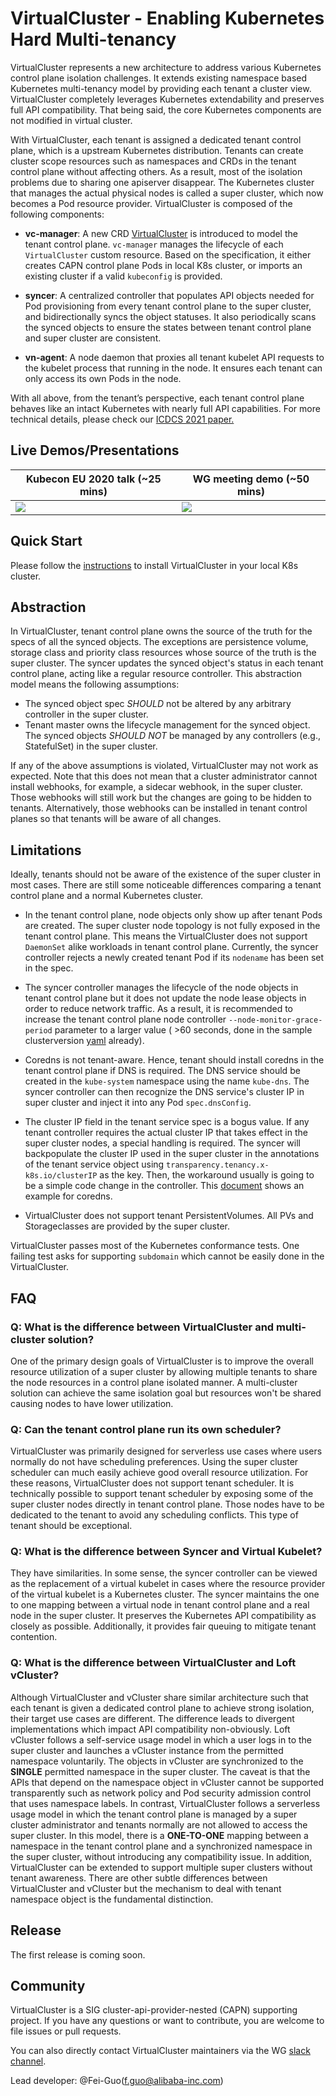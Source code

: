 # VirtualCluster - Enabling Kubernetes Hard Multi-tenancy

VirtualCluster represents a new architecture to address various Kubernetes control plane isolation challenges.
It extends existing namespace based Kubernetes multi-tenancy model by providing each tenant a cluster view.
VirtualCluster completely leverages Kubernetes extendability and preserves full API compatibility.
That being said, the core Kubernetes components are not modified in virtual cluster.

With VirtualCluster, each tenant is assigned a dedicated tenant control plane, which is a upstream Kubernetes distribution.
Tenants can create cluster scope resources such as namespaces and CRDs in the tenant control plane without affecting others.
As a result, most of the isolation problems due to sharing one apiserver disappear.
The Kubernetes cluster that manages the actual physical nodes is called a super cluster, which now
becomes a Pod resource provider. VirtualCluster is composed of the following components:

- **vc-manager**: A new CRD [VirtualCluster](pkg/apis/tenancy/v1alpha1/virtualcluster_types.go) is introduced
to model the tenant control plane. `vc-manager` manages the lifecycle of each `VirtualCluster` custom resource.
Based on the specification, it either creates CAPN control plane Pods in local K8s cluster,
or imports an existing cluster if a valid `kubeconfig` is provided.

- **syncer**: A centralized controller that populates API objects needed for Pod provisioning from every tenant control plane
to the super cluster, and bidirectionally syncs the object statuses. It also periodically scans the synced objects to ensure
the states between tenant control plane and super cluster are consistent.

- **vn-agent**: A node daemon that proxies all tenant kubelet API requests to the kubelet process that running
in the node. It ensures each tenant can only access its own Pods in the node.

With all above, from the tenant’s perspective, each tenant control plane behaves like an intact Kubernetes with nearly full API capabilities.
For more technical details, please check our [ICDCS 2021 paper.](./doc/vc-icdcs.pdf) 

## Live Demos/Presentations

Kubecon EU 2020 talk (~25 mins) | WG meeting demo (~50 mins)
--- | ---
[![](http://img.youtube.com/vi/5RgF_dYyvEY/0.jpg)](https://www.youtube.com/watch?v=5RgF_dYyvEY "vc-kubecon-eu-2020") | [![](http://img.youtube.com/vi/Kow00IEUbAA/0.jpg)](http://www.youtube.com/watch?v=Kow00IEUbAA "vc-demo-long")

## Quick Start

Please follow the [instructions](./doc/demo.md) to install VirtualCluster in your local K8s cluster.

## Abstraction

In VirtualCluster, tenant control plane owns the source of the truth for the specs of all the synced objects. 
The exceptions are persistence volume, storage class and priority class resources whose source of the truth is the super cluster.
The syncer updates the synced object's status in each tenant control plane, 
acting like a regular resource controller. This abstraction model means the following assumptions:
- The synced object spec _SHOULD_ not be altered by any arbitrary controller in the super cluster.
- Tenant master owns the lifecycle management for the synced object. The synced objects _SHOULD NOT_ be
  managed by any controllers (e.g., StatefulSet) in the super cluster.

If any of the above assumptions is violated, VirtualCluster may not work as expected. Note that this 
does not mean that a cluster administrator cannot install webhooks, for example, a sidecar webhook, 
in the super cluster. Those webhooks will still work but the changes are going
to be hidden to tenants. Alternatively, those webhooks can be installed in tenant control planes so that
tenants will be aware of all changes.

## Limitations

Ideally, tenants should not be aware of the existence of the super cluster in most cases. 
There are still some noticeable differences comparing a tenant control plane and a normal Kubernetes cluster.

- In the tenant control plane, node objects only show up after tenant Pods are created. The super cluster
  node topology is not fully exposed in the tenant control plane. This means the VirtualCluster does not support
  `DaemonSet` alike workloads in tenant control plane. Currently, the syncer controller rejects a newly
  created tenant Pod if its `nodename` has been set in the spec. 

- The syncer controller manages the lifecycle of the node objects in tenant control plane but
  it does not update the node lease objects in order to reduce network traffic. As a result,
  it is recommended to increase the tenant control plane node controller `--node-monitor-grace-period` 
  parameter to a larger value ( >60 seconds, done in the sample clusterversion
  [yaml](config/sampleswithspec/clusterversion_v1_nodeport.yaml) already).

- Coredns is not tenant-aware. Hence, tenant should install coredns in the tenant control plane if DNS is required.
The DNS service should be created in the `kube-system` namespace using the name `kube-dns`. The syncer controller can then
recognize the DNS service's cluster IP in super cluster and inject it into any Pod `spec.dnsConfig`.

- The cluster IP field in the tenant service spec is a bogus value. If any tenant controller requires the
actual cluster IP that takes effect in the super cluster nodes, a special handling is required. 
The syncer will backpopulate the cluster IP used in the super cluster in the 
annotations of the tenant service object using `transparency.tenancy.x-k8s.io/clusterIP` as the key.
Then, the workaround usually is going to be a simple code change in the controller. 
This [document](./doc/tenant-dns.md) shows an example for coredns.

- VirtualCluster does not support tenant PersistentVolumes. All PVs and Storageclasses are provided by the super cluster.

VirtualCluster passes most of the Kubernetes conformance tests. One failing test asks for supporting
`subdomain` which cannot be easily done in the VirtualCluster.

## FAQ

### Q: What is the difference between VirtualCluster and multi-cluster solution?

One of the primary design goals of VirtualCluster is to improve the overall resource utilization
of a super cluster by allowing multiple tenants to share the node resources in a control plane isolated manner. 
A multi-cluster solution can achieve the same isolation goal but resources won't be shared causing
nodes to have lower utilization.

### Q: Can the tenant control plane run its own scheduler?

VirtualCluster was primarily designed for serverless use cases where users normally do not have
scheduling preferences. Using the super cluster scheduler can much easily
achieve good overall resource utilization. For these reasons, 
VirtualCluster does not support tenant scheduler. It is technically possible
to support tenant scheduler by exposing some of the super cluster nodes directly in
tenant control plane. Those nodes have to be dedicated to the tenant to avoid any scheduling
conflicts. This type of tenant should be exceptional.

### Q: What is the difference between Syncer and Virtual Kubelet? 

They have similarities. In some sense, the syncer controller can be viewed as the replacement of a virtual
kubelet in cases where the resource provider of the virtual kubelet is a Kubernetes cluster. The syncer 
maintains the one to one mapping between a virtual node in tenant control plane and a real node
in the super cluster. It preserves the Kubernetes API compatibility as closely as possible. Additionally, 
it provides fair queuing to mitigate tenant contention.

### Q: What is the difference between VirtualCluster and Loft vCluster?

Although VirtualCluster and vCluster share similar architecture such that each tenant is given
a dedicated control plane to achieve strong isolation, their target use cases are different.
The difference leads to divergent implementations which impact API compatibility
non-obviously. Loft vCluster follows a self-service usage model in which a user logs in to the super
cluster and launches a vCluster instance from the permitted namespace voluntarily. The objects in
vCluster are synchronized to the **SINGLE** permitted namespace in the super cluster.
The caveat is that the APIs that depend on the namespace object in vCluster 
cannot be supported transparently such as network policy and Pod security admission control 
that uses namespace labels. In contrast, VirtualCluster follows a serverless usage model
in which the tenant control plane is managed by a super cluster administrator and tenants normally 
are not allowed to access the super cluster. In this model, there is a **ONE-TO-ONE** mapping between
a namespace in the tenant control plane and a synchronized namespace in the super cluster, without
introducing any compatibility issue. In addition, VirtualCluster can be extended to support
multiple super clusters without tenant awareness. There are other subtle differences between VirtualCluster
and vCluster but the mechanism to deal with tenant namespace object is the fundamental distinction.

## Release

The first release is coming soon.

## Community
VirtualCluster is a SIG cluster-api-provider-nested (CAPN) supporting project.
If you have any questions or want to contribute, you are welcome to file issues or pull requests.

You can also directly contact VirtualCluster maintainers via the WG [slack channel](https://kubernetes.slack.com/messages/wg-multitenancy).

Lead developer: @Fei-Guo(f.guo@alibaba-inc.com)
